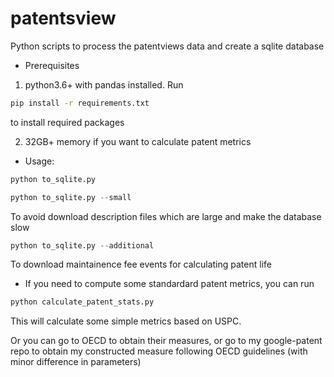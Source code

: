 # patentsview
Python scripts to process the patentviews data and create a sqlite database

* Prerequisites
1. python3.6+ with pandas installed. Run
```Bash
pip install -r requirements.txt
```
to install required packages

2. 32GB+ memory if you want to calculate patent metrics

* Usage:
```Python
python to_sqlite.py
```
```Python
python to_sqlite.py --small
```
To avoid download description files which are large and make the database slow

```Python
python to_sqlite.py --additional
```
To download maintainence fee events for calculating patent life

* If you need to compute some standardard patent metrics, you can run
```Python
python calculate_patent_stats.py
```
This will calculate some simple metrics based on USPC.

Or you can go to OECD to obtain their measures, or go to my google-patent repo to obtain my constructed measure following OECD guidelines (with minor difference in parameters)
